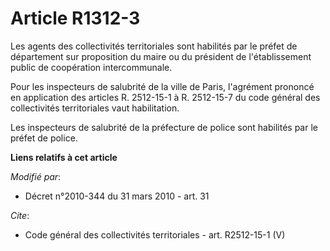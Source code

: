 # Article R1312-3

Les agents des collectivités territoriales sont habilités par le préfet de département sur proposition du maire ou du
président de l'établissement public de coopération intercommunale. 

Pour les inspecteurs de salubrité de la ville de Paris, l'agrément prononcé en application des articles R. 2512-15-1 à R.
2512-15-7 du code général des collectivités territoriales vaut habilitation. 

Les inspecteurs de salubrité de la préfecture de police sont habilités par le préfet de police.

**Liens relatifs à cet article**

_Modifié par_:

  - Décret n°2010-344 du 31 mars 2010 - art. 31

_Cite_:

  - Code général des collectivités territoriales - art. R2512-15-1 (V)

